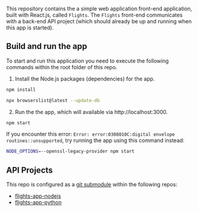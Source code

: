 
This repository contains the a simple web application front-end application, built with React.js, called `Flights`. The `Flights` front-end communicates with a back-end API project (which should already be up and running when this app is started).

## Build and run the app

To start and run this application you need to execute the following commands within the root folder of this repo.

1. Install the Node.js packages (dependencies) for the app.

```bash
npm install

npx browserslist@latest --update-db
```

2. Run the the app, which will available via http://localhost:3000.

```bash 
npm start
``` 

If you encounter this error: `Error: error:0308010C:digital envelope routines::unsupported`, try running the app using this command instead:
```bash
NODE_OPTIONS=--openssl-legacy-provider npm start
```

## API Projects

This repo is configured as a [git submodule](https://git-scm.com/book/en/v2/Git-Tools-Submodules) within the following repos:

* [flights-app-nodejs](http://github.com/mariadb-developers/flights-app-nodejs)
* [flights-app-python](http://github.com/mariadb-developers/flights-app-python)
